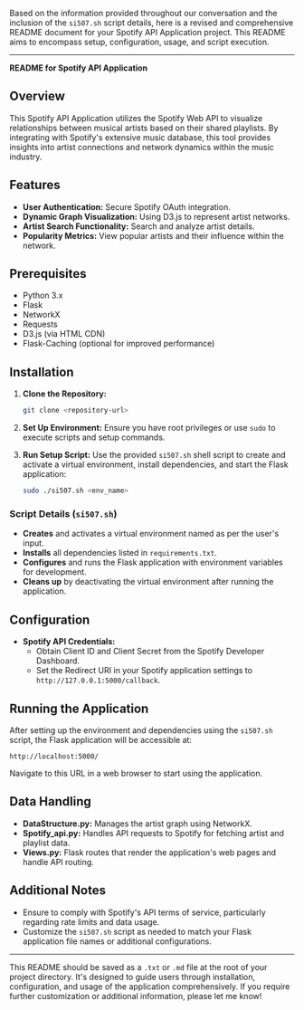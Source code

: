 Based on the information provided throughout our conversation and the inclusion of the `si507.sh` script details, here is a revised and comprehensive README document for your Spotify API Application project. This README aims to encompass setup, configuration, usage, and script execution.

---

**README for Spotify API Application**

## Overview

This Spotify API Application utilizes the Spotify Web API to visualize relationships between musical artists based on their shared playlists. By integrating with Spotify's extensive music database, this tool provides insights into artist connections and network dynamics within the music industry.

## Features

- **User Authentication:** Secure Spotify OAuth integration.
- **Dynamic Graph Visualization:** Using D3.js to represent artist networks.
- **Artist Search Functionality:** Search and analyze artist details.
- **Popularity Metrics:** View popular artists and their influence within the network.

## Prerequisites

- Python 3.x
- Flask
- NetworkX
- Requests
- D3.js (via HTML CDN)
- Flask-Caching (optional for improved performance)

## Installation

1. **Clone the Repository:**
   ```bash
   git clone <repository-url>
   ```

2. **Set Up Environment:**
   Ensure you have root privileges or use `sudo` to execute scripts and setup commands.

3. **Run Setup Script:**
   Use the provided `si507.sh` shell script to create and activate a virtual environment, install dependencies, and start the Flask application:
   ```bash
   sudo ./si507.sh <env_name>
   ```

### Script Details (`si507.sh`)

- **Creates** and activates a virtual environment named as per the user's input.
- **Installs** all dependencies listed in `requirements.txt`.
- **Configures** and runs the Flask application with environment variables for development.
- **Cleans up** by deactivating the virtual environment after running the application.

## Configuration

- **Spotify API Credentials:**
  - Obtain Client ID and Client Secret from the Spotify Developer Dashboard.
  - Set the Redirect URI in your Spotify application settings to `http://127.0.0.1:5000/callback`.

## Running the Application

After setting up the environment and dependencies using the `si507.sh` script, the Flask application will be accessible at:
```
http://localhost:5000/
```
Navigate to this URL in a web browser to start using the application.

## Data Handling

- **DataStructure.py:** Manages the artist graph using NetworkX.
- **Spotify_api.py:** Handles API requests to Spotify for fetching artist and playlist data.
- **Views.py:** Flask routes that render the application's web pages and handle API routing.

## Additional Notes

- Ensure to comply with Spotify's API terms of service, particularly regarding rate limits and data usage.
- Customize the `si507.sh` script as needed to match your Flask application file names or additional configurations.

---

This README should be saved as a `.txt` or `.md` file at the root of your project directory. It's designed to guide users through installation, configuration, and usage of the application comprehensively. If you require further customization or additional information, please let me know!
